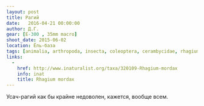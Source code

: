 ```yaml
---
layout: post
title: Рагий
date:   2016-04-21 00:00:00
author: Д.Г.
gear: [E-300 , 35mm macro]
shoot_date: 2015-06-02
location: Ёль-база
tags: [animalia, arthropoda, insecta, coleoptera, cerambycidae, rhagium, megarhagium, rhagium mordax]
links:
  -
    href: http://www.inaturalist.org/taxa/320109-Rhagium-mordax
    info: inat
    title: Rhagium mordax
---
```


Усач-рагий как бы крайне недоволен, кажется, вообще всем.
